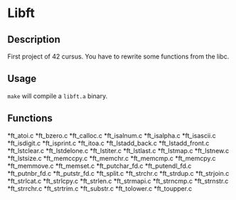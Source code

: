 # Libft

## Description

First project of 42 cursus. You have to rewrite some functions from the libc. <br>

## Usage

``make`` will compile a ``libft.a`` binary.


## Functions

*ft_atoi.c
*ft_bzero.c
*ft_calloc.c
*ft_isalnum.c
*ft_isalpha.c
*ft_isascii.c
*ft_isdigit.c
*ft_isprint.c
*ft_itoa.c
*ft_lstadd_back.c
*ft_lstadd_front.c
*ft_lstclear.c
*ft_lstdelone.c
*ft_lstiter.c
*ft_lstlast.c
*ft_lstmap.c
*ft_lstnew.c
*ft_lstsize.c
*ft_memccpy.c
*ft_memchr.c
*ft_memcmp.c
*ft_memcpy.c
*ft_memmove.c
*ft_memset.c
*ft_putchar_fd.c
*ft_putendl_fd.c
*ft_putnbr_fd.c
*ft_putstr_fd.c
*ft_split.c
*ft_strchr.c
*ft_strdup.c
*ft_strjoin.c
*ft_strlcat.c
*ft_strlcpy.c
*ft_strlen.c
*ft_strmapi.c
*ft_strncmp.c
*ft_strnstr.c
*ft_strrchr.c
*ft_strtrim.c
*ft_substr.c
*ft_tolower.c
*ft_toupper.c
